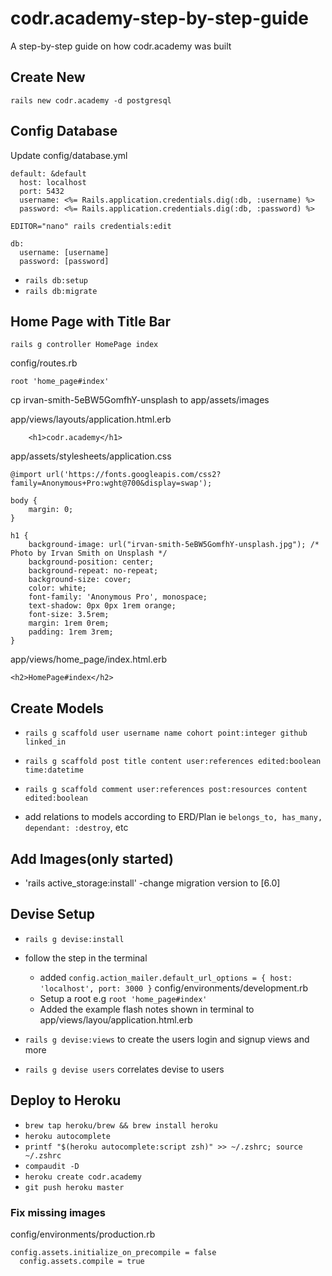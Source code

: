 # codr.academy-step-by-step-guide
A step-by-step guide on how codr.academy was built


## Create New
`rails new codr.academy -d postgresql`

## Config Database

Update config/database.yml

```
default: &default
  host: localhost
  port: 5432
  username: <%= Rails.application.credentials.dig(:db, :username) %>
  password: <%= Rails.application.credentials.dig(:db, :password) %>
```

`EDITOR="nano" rails credentials:edit`

```
db:
  username: [username]
  password: [password]
```

- `rails db:setup`
- `rails db:migrate`

## Home Page with Title Bar

`rails g controller HomePage index`

config/routes.rb

```
root 'home_page#index'
```

cp irvan-smith-5eBW5GomfhY-unsplash to app/assets/images

app/views/layouts/application.html.erb

```
    <h1>codr.academy</h1>
```

app/assets/stylesheets/application.css

```
@import url('https://fonts.googleapis.com/css2?family=Anonymous+Pro:wght@700&display=swap');

body {
    margin: 0;
}

h1 {
    background-image: url("irvan-smith-5eBW5GomfhY-unsplash.jpg"); /* Photo by Irvan Smith on Unsplash */
    background-position: center;
    background-repeat: no-repeat;
    background-size: cover;
    color: white;
    font-family: 'Anonymous Pro', monospace;
    text-shadow: 0px 0px 1rem orange;
    font-size: 3.5rem;
    margin: 1rem 0rem;
    padding: 1rem 3rem;
}
```

app/views/home_page/index.html.erb

```
<h2>HomePage#index</h2>
```

## Create Models

- `rails g scaffold user username name cohort point:integer github linked_in`

- `rails g scaffold post title content user:references edited:boolean time:datetime`

- `rails g scaffold comment user:references post:resources content edited:boolean`

- add relations to models according to ERD/Plan ie `belongs_to, has_many, dependant: :destroy`, etc 

## Add Images(only started)

- 'rails active_storage:install'
    -change migration version to [6.0]

## Devise Setup

- `rails g devise:install`
- follow the step in the terminal
    - added `config.action_mailer.default_url_options = { host: 'localhost', port: 3000 }` config/environments/development.rb
    - Setup a root e.g `root 'home_page#index'`
    - Added the example flash notes shown in terminal to app/views/layou/application.html.erb  

- `rails g devise:views` to create the users login and signup views and more
- `rails g devise users` correlates devise to users

## Deploy to Heroku

- `brew tap heroku/brew && brew install heroku `
- `heroku autocomplete`
- `printf "$(heroku autocomplete:script zsh)" >> ~/.zshrc; source ~/.zshrc`
- `compaudit -D`
- `heroku create codr.academy` 
- `git push heroku master`

### Fix missing images

config/environments/production.rb

```
config.assets.initialize_on_precompile = false
  config.assets.compile = true
```

